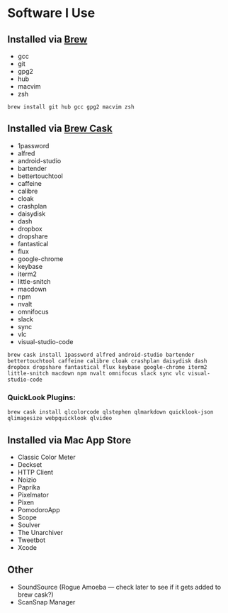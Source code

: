 # Software I Use

## Installed via [Brew](http://brew.sh)

* gcc
* git
* gpg2
* hub
* macvim
* zsh

`brew install git hub gcc gpg2 macvim zsh`


## Installed via [Brew Cask](https://caskroom.github.io)

* 1password
* alfred
* android-studio
* bartender
* bettertouchtool
* caffeine
* calibre
* cloak
* crashplan
* daisydisk
* dash
* dropbox
* dropshare
* fantastical
* flux
* google-chrome
* keybase
* iterm2
* little-snitch
* macdown
* npm
* nvalt
* omnifocus
* slack
* sync
* vlc
* visual-studio-code

`brew cask install 1password alfred android-studio bartender bettertouchtool caffeine calibre cloak crashplan daisydisk dash dropbox dropshare fantastical flux keybase google-chrome iterm2 little-snitch macdown npm nvalt omnifocus slack sync vlc visual-studio-code`

### QuickLook Plugins:

`brew cask install qlcolorcode qlstephen qlmarkdown quicklook-json qlimagesize webpquicklook qlvideo`

## Installed via Mac App Store

* Classic Color Meter
* Deckset
* HTTP Client
* Noizio
* Paprika
* Pixelmator
* Pixen
* PomodoroApp
* Scope
* Soulver
* The Unarchiver
* Tweetbot
* Xcode


## Other

* SoundSource (Rogue Amoeba — check later to see if it gets added to brew cask?)
* ScanSnap Manager
